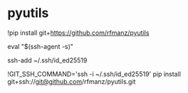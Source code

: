 # pyutils

!pip install git+https://github.com/rfmanz/pyutils

eval "$(ssh-agent -s)"

ssh-add ~/.ssh/id_ed25519


!GIT_SSH_COMMAND='ssh -i ~/.ssh/id_ed25519' pip install git+ssh://git@github.com/rfmanz/pyutils.git
